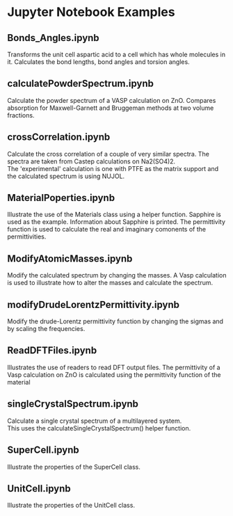 # Jupyter Notebook Examples
## Bonds_Angles.ipynb
Transforms the unit cell aspartic acid to a cell which has whole molecules in it.
Calculates the bond lengths, bond angles and torsion angles.
## calculatePowderSpectrum.ipynb
Calculate the powder spectrum of a VASP calculation on ZnO.
Compares absorption for Maxwell-Garnett and Bruggeman methods at two volume fractions.
## crossCorrelation.ipynb
Calculate the cross correlation of a couple of very similar spectra.
The spectra are taken from Castep calculations on Na2(SO4)2.  
The 'experimental' calculation is one with PTFE as the matrix support and the calculated spectrum is using NUJOL.
## MaterialPoperties.ipynb
Illustrate the use of the Materials class using a helper function.
Sapphire is used as the example.
Information about Sapphire is printed.
The permittivity function is used to calculate the real and imaginary comonents of the permittivities.
## ModifyAtomicMasses.ipynb
Modify the calculated spectrum by changing the masses.
A Vasp calculation is used to illustrate how to alter the masses and calculate the spectrum.
## modifyDrudeLorentzPermittivity.ipynb
Modify the drude-Lorentz permittivity function by changing the sigmas and by scaling the frequencies.
## ReadDFTFiles.ipynb
Illustrates the use of readers to read DFT output files.
The permittivity of a Vasp calculation on ZnO is calculated using the permittivity function of the material
## singleCrystalSpectrum.ipynb
Calculate a single crystal spectrum of a multilayered system.  
This uses the calculateSingleCrystalSpectrum() helper function.
## SuperCell.ipynb
Illustrate the properties of the SuperCell class.
## UnitCell.ipynb
Illustrate the properties of the UnitCell class.
